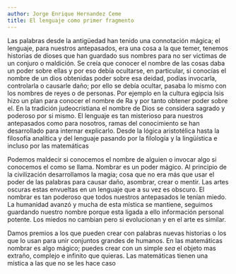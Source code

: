 ```yaml
---
author: Jorge Enrique Hernandez Ceme
title: El lenguaje como primer fragmento
---
```



Las palabras desde la antigüedad han tenido una connotación mágica; el lenguaje, para nuestros antepasados, era una cosa a la que temer, tenemos historias de dioses que han guardado sus nombres para no ser victimas de un conjuro o maldición. Se creía que conocer el nombre de las cosas daba un poder sobre ellas y por eso debía ocultarse, en particular, si conocías el nombre de un dios obtenidas poder sobre esa deidad, podías invocarla, controlarla o causarle daño; por ello se debía ocultar, pasaba lo mismo con los nombres de reyes o de personas. Por ejemplo en la cultura egipcia Isis hizo un plan para conocer el nombre de Ra y por tanto obtener poder sobre el. En la tradición judeocristiana el nombre de Dios se considera sagrado y poderoso por si mismo. El lenguaje es tan misterioso para nuestros antepasados como para nosotros, ramas del conocimiento se han desarrollado para internar explicarlo. Desde la lógica aristotélica hasta la filosofía analítica y del lenguaje pasando por la filología y la lingüística e incluso por las matemáticas

Podemos maldecir si conocemos el nombre de alguien o invocar algo si conocemos el como se llama. Nombrar es un poder mágico. Al principio de la civilización desarrollamos la magia; cosa que no era más que usar el poder de las palabras para causar daño, asombrar, crear o mentir. Las artes oscuras estas envueltas en un lenguaje que a su vez es obscuro. El nombrar es tan poderoso que todos nuestros antepasados le tenían miedo. La humanidad avanzó y mucha de esta mística se mantiene, seguimos guardando nuestro nombre porque esta ligada a ello información personal potente. Los miedos no cambian pero si evolucionan y en el arte es similar. 

Damos premios a los que pueden crear con palabras nuevas historias o los que lo usan para unir conjuntos grandes de humanos. En las matemáticas nombrar es algo mágico; puedes crear con un simple _sea_ el objeto mas extraño, complejo e infinito que quieras. Las matemáticas tienen una mística a las que no se les hace caso
